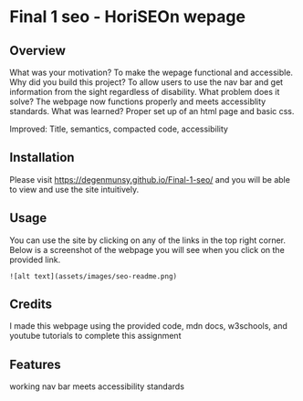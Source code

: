 # Final 1 seo - HoriSEOn wepage

## Overview
What was your motivation? To make the wepage functional and accessible.
Why did you build this project? To allow users to use the nav bar and get information from the sight regardless of disability.
What problem does it solve? The webpage now functions properly and meets accessiblity standards. 
What was learned? Proper set up of an html page and basic css.

Improved: Title, semantics, compacted code, accessibility 

## Installation
Please visit https://degenmunsy.github.io/Final-1-seo/ and you will be able to view and use the site intuitively.

## Usage
You can use the site by clicking on any of the links in the top right corner.
Below is a screenshot of the webpage you will see when you click on the provided link.

    ![alt text](assets/images/seo-readme.png)
   
## Credits
I made this webpage using the provided code, mdn docs, w3schools, and youtube tutorials to complete this assignment

## Features
working nav bar
meets accessibility standards
